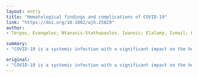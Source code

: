 ```yaml
---
layout: entry
title: "Hematological findings and complications of COVID-19"
link: "https://doi.org/10.1002/ajh.25829"
author:
- Terpos, Evangelos; Ntanasis-Stathopoulos, Ioannis; Elalamy, Ismail; Kastritis, Efstathios; Sergentanis, Theodoros N.; Politou, Marianna; Psaltopoulou, Theodora; Gerotziafas, Grigoris; Dimopoulos, Meletios A.

summary:
- "COVID-19 is a systemic infection with a significant impact on the hematopoietic system and hemostasis. Lymphopenia may be considered as a cardinal laboratory finding, with prognostic potential. Neutrophil/lymphocyte ratio and peak platelet/lymocyte ratio may also have pronostic value in determining severe cases. Biomarkers, such high serum procalcitonin and ferritin have also emerged."

original:
- "COVID-19 is a systemic infection with a significant impact on the hematopoietic system and hemostasis. Lymphopenia may be considered as a cardinal laboratory finding, with prognostic potential. Neutrophil/lymphocyte ratio and peak platelet/lymphocyte ratio may also have prognostic value in determining severe cases. During the disease course, longitudinal evaluation of lymphocyte count dynamics and inflammatory indices, including LDH, CRP and IL-6 may help to identify cases with dismal prognosis and prompt intervention in order to improve outcomes. Biomarkers, such high serum procalcitonin and ferritin have also emerged as poor prognostic factors. Furthermore, blood hypercoagulability is common among hospitalized COVID-19 patients. Elevated D-Dimer levels are consistently reported, whereas their gradual increase during disease course is particularly associated with disease worsening. Other coagulation abnormalities such as PT and aPTT prolongation, fibrin degradation products increase, with severe thrombocytopenia lead to life-threatening Disseminated intravascular coagulation (DIC) which necessitates continuous vigilance and prompt intervention. COVID-19 infected patients whatever hospitalized or ambulatory are at high risk for VTE and an early and prolonged pharmacological thromboprophylaxis with low molecular weight heparin is highly recommended. Last but not least, the need for assuring blood donations during the pandemic is also highlighted."
---
```


